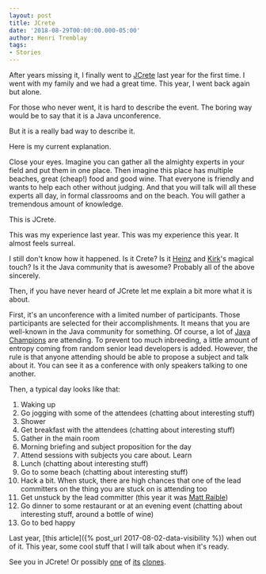 ```yaml
---
layout: post
title: JCrete
date: '2018-08-29T00:00:00.000-05:00'
author: Henri Tremblay
tags:
- Stories
---
```


After years missing it, I finally went to [JCrete](http://www.jcrete.org/) last year for the first time. I went with my
family and we had a great time. This year, I went back again but alone.

For those who never went, it is hard to describe the event. The boring way would be to say that it is a Java unconference.

But it is a really bad way to describe it.

Here is my current explanation.

Close your eyes. Imagine you can gather all the almighty experts in your field and put them in one place. Then imagine
this place has multiple beaches, great (cheap!) food and good wine. That everyone is friendly and wants to help each other without judging.
And that you will talk will all these experts all day, in formal classrooms and on the beach. You will gather a tremendous amount of knowledge.

This is JCrete.  

This was my experience last year. This was my experience this year. It almost feels surreal.

I still don't know how it happened. Is it Crete? Is it [Heinz](https://www.javaspecialists.eu/) and [Kirk](http://www.kodewerk.com/)'s magical touch?
Is it the Java community that is awesome? Probably all of the above sincerely.

Then, if you have never heard of JCrete let me explain a bit more what it is about.

First, it's an unconference with a limited number of participants. Those participants are selected for their accomplishments.
It means that you are well-known in the Java community for something. Of course, a lot of [Java Champions](https://community.oracle.com/community/technology_network_community/java/java-champions) are
attending. To prevent too much inbreeding, a little amount of entropy coming from random senior lead developers is added. 
However, the rule is that anyone attending should be able to propose a subject and talk about it. You can see it as a conference
with only speakers talking to one another.

Then, a typical day looks like that:

1. Waking up
2. Go jogging with some of the attendees (chatting about interesting stuff)
3. Shower
4. Get breakfast with the attendees (chatting about interesting stuff)
5. Gather in the main room
6. Morning briefing and subject proposition for the day
7. Attend sessions with subjects you care about. Learn
8. Lunch (chatting about interesting stuff)
9. Go to some beach (chatting about interesting stuff)
10. Hack a bit. When stuck, there are high chances that one of the lead committers on the thing you are stuck on is attending too
11. Get unstuck by the lead committer (this year it was [Matt Raible](https://raibledesigns.com/))
12. Go dinner to some restaurant or at an evening event (chatting about interesting stuff, around a bottle of wine)
13. Go to bed happy

Last year, [this article]({% post_url 2017-08-02-data-visibility %}) when out of it. This year, some cool stuff that I will
talk about when it's ready.

See you in JCrete! Or possibly [one](http://jalba.scot/) of [its](https://jspirit.org/) [clones](http://jonsen.jp/).
